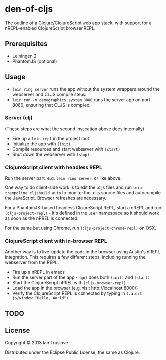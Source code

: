 # den-of-cljs

The outline of a Clojure/ClojureScript web app stack, with support for a nREPL-enabled ClojureScript browser REPL.

## Prerequisites

* Leiningen 2
* PhantomJS (optional)

## Usage

* `lein ring server` runs the app without the system wrappers around the webserver and CLJS compile steps.
* `lein run -m demographics.system 8080` runs the server app on port 8080, ensuring that CLJS is compiled.

### Server (clj)

(These steps are what the second invocation above does internally)

* Fire up a `lein repl` in the project root
* Initialize the app with `(init)`
* Compile resources and start webserver with `(start)`
* Shut down the webserver with `(stop)`

### ClojureScript client with headless REPL

Run the server part, e.g. `lein ring server`, or like above.

One way to do client-side work is to edit the .cljs files and run
`lein trampoline cljsbuild auto` to monitor the .cljs source files and autocompile the JavaScript.
Browser refreshes are necessary.

For a PhantomJS-based headless ClojureScript REPL, start a nREPL and run `(cljs-project-repl)` - it's defined in the `user` namespace so it should work as soon as the nPREL is connected.

For the same but using Chrome, run `(cljs-project-chrome-repl)` on OSX.

### ClojureScript client with in-browser REPL

Another way is to live-update the code in the browser using Austin's nREPL integration.
This requires a few different steps, including running the webserver from the REPL.

* Fire up a nREPL in emacs
* Run the server part of the app - `(go)` does both `(init)` and `(start)`
* Start the ClojureScript nPREL with `(cljs-browser-repl)`
* Load the app in the browser (e.g. visit http://localhost:8000/)
* Verify the ClojureScript REPL is connected by typing in `(.alert js/window "Hello, World")`

## TODO

## License

Copyright © 2013 Ian Truslove

Distributed under the Eclipse Public License, the same as Clojure.
